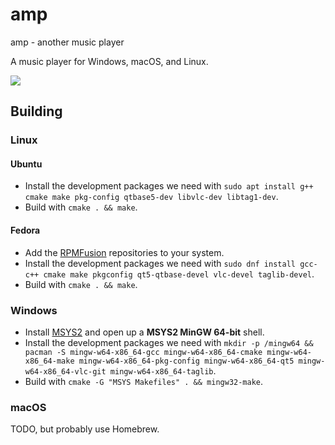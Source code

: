 # amp
amp - another music player

A music player for Windows, macOS, and Linux.

<img src="https://i.imgur.com/sWu9CkD.png">

## Building

### Linux

#### Ubuntu
* Install the development packages we need with `sudo apt install g++ cmake make pkg-config qtbase5-dev libvlc-dev libtag1-dev`.
* Build with `cmake . && make`.

#### Fedora
* Add the [RPMFusion](https://rpmfusion.org/) repositories to your system.
* Install the development packages we need with `sudo dnf install gcc-c++ cmake make pkgconfig qt5-qtbase-devel vlc-devel taglib-devel`.
* Build with `cmake . && make`.

### Windows
* Install [MSYS2](http://msys2.github.io/) and open up a **MSYS2 MinGW 64-bit** shell. 
* Install the development packages we need with `mkdir -p /mingw64 && pacman -S mingw-w64-x86_64-gcc mingw-w64-x86_64-cmake mingw-w64-x86_64-make mingw-w64-x86_64-pkg-config mingw-w64-x86_64-qt5 mingw-w64-x86_64-vlc-git mingw-w64-x86_64-taglib`.
* Build with `cmake -G "MSYS Makefiles" . && mingw32-make`. 

### macOS
TODO, but probably use Homebrew.
